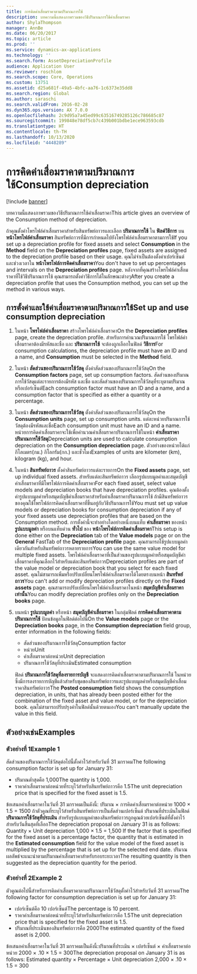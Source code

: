 ```yaml
---
title: การคิดค่าเสื่อมราคาตามปริมาณการใช้
description: บทความนี้แสดงภาพรวมของวิธีปริมาณการใช้ค่าเสื่อมราคา
author: ShylaThompson
manager: AnnBe
ms.date: 06/20/2017
ms.topic: article
ms.prod: ''
ms.service: dynamics-ax-applications
ms.technology: ''
ms.search.form: AssetDepreciationProfile
audience: Application User
ms.reviewer: roschlom
ms.search.scope: Core, Operations
ms.custom: 13751
ms.assetid: d25a681f-49a5-4bfc-aa76-1c6373e35dd8
ms.search.region: Global
ms.author: saraschi
ms.search.validFrom: 2016-02-28
ms.dyn365.ops.version: AX 7.0.0
ms.openlocfilehash: 2c9d95a7a45ed99c63516749285126c786685c87
ms.sourcegitcommit: 199848e78df5cb7c439b001bdbe1ece963593cdb
ms.translationtype: HT
ms.contentlocale: th-TH
ms.lasthandoff: 10/13/2020
ms.locfileid: "4448289"
---
```

# <a name="consumption-depreciation"></a><span data-ttu-id="e9023-103">การคิดค่าเสื่อมราคาตามปริมาณการใช้</span><span class="sxs-lookup"><span data-stu-id="e9023-103">Consumption depreciation</span></span>

[!include [banner](../includes/banner.md)]

<span data-ttu-id="e9023-104">บทความนี้แสดงภาพรวมของวิธีปริมาณการใช้ค่าเสื่อมราคา</span><span class="sxs-lookup"><span data-stu-id="e9023-104">This article gives an overview of the Consumption method of depreciation.</span></span>

<span data-ttu-id="e9023-105">ถ้าคุณตั้งค่าโพรไฟล์ค่าเสื่อมราคาสำหรับสินทรัพย์ถาวรและเลือก **ปริมาณการใช้** ใน **ฟิลด์วิธีการ** บน **หน้าโพรไฟล์ค่าเสื่อมราคา** สินทรัพย์ถาวรที่มีการกำหนดไปยังโพรไฟล์ค่าเสื่อมราคาตามการใช้</span><span class="sxs-lookup"><span data-stu-id="e9023-105">If you set up a depreciation profile for fixed assets and select **Consumption** in the **Method** field on the **Depreciation profiles** page, fixed assets are assigned to the depreciation profile based on their usage.</span></span> <span data-ttu-id="e9023-106">คุณไม่จำเป็นต้องตั้งค่าเปอร์เซ็นต์และช่วงเวลาใน **หน้าโพรไฟล์การคิดค่าเสื่อมราคา**</span><span class="sxs-lookup"><span data-stu-id="e9023-106">You don't have to set up percentages and intervals on the **Depreciation profiles** page.</span></span> <span data-ttu-id="e9023-107">หลังจากที่คุณสร้างโพรไฟล์ค่าเสื่อมราคาที่ใช้วิธีปริมาณการใช้ คุณสามารถตั้งค่าวิธีการได้ในลักษณะต่างๆ</span><span class="sxs-lookup"><span data-stu-id="e9023-107">After you create a depreciation profile that uses the Consumption method, you can set up the method in various ways.</span></span>

## <a name="set-up-and-use-consumption-depreciation"></a><span data-ttu-id="e9023-108">การตั้งค่าและใช้ค่าเสื่อมราคาตามปริมาณการใช้</span><span class="sxs-lookup"><span data-stu-id="e9023-108">Set up and use consumption depreciation</span></span>
1.  <span data-ttu-id="e9023-109">ในหน้า **โพรไฟล์ค่าเสื่อมราคา** สร้างโพรไฟล์ค่าเสื่อมราคา</span><span class="sxs-lookup"><span data-stu-id="e9023-109">On the **Depreciation profiles** page, create the depreciation profile.</span></span> <span data-ttu-id="e9023-110">สำหรับการคำนวณปริมาณการใช้ โพรไฟล์ค่าเสื่อมราคาต้องมีรหัสและชื่อ และ **ปริมาณการใช้** จะต้องถูกเลือกในฟิลด์ **วิธีการ**</span><span class="sxs-lookup"><span data-stu-id="e9023-110">For consumption calculations, the depreciation profile must have an ID and a name, and **Consumption** must be selected in the **Method** field.</span></span>
2.  <span data-ttu-id="e9023-111">ในหน้า **สัดส่วนของปริมาณการใช้วัสดุ** ตั้งค่าสัดส่วนของปริมาณการใช้วัสดุ</span><span class="sxs-lookup"><span data-stu-id="e9023-111">On the **Consumption factors** page, set up consumption factors.</span></span> <span data-ttu-id="e9023-112">สัดส่วนของปริมาณการใช้วัสดุแต่ละรายการต้องมีรหัส และชื่อ และสัดส่วนของปริมาณการใช้วัสดุที่ระบุตามปริมาณหรือเปอร์เซ็นต์</span><span class="sxs-lookup"><span data-stu-id="e9023-112">Each consumption factor must have an ID and a name, and a consumption factor that is specified as either a quantity or a percentage.</span></span>
3.  <span data-ttu-id="e9023-113">ในหน้า **สัดส่วนของปริมาณการใช้วัสดุ** ตั้งค่าสัดส่วนของปริมาณการใช้วัสดุ</span><span class="sxs-lookup"><span data-stu-id="e9023-113">On the **Consumption units** page, set up consumption units.</span></span> <span data-ttu-id="e9023-114">แต่ละหน่วยปริมาณการใช้วัสดุต้องมีรหัสและชื่อ</span><span class="sxs-lookup"><span data-stu-id="e9023-114">Each consumption unit must have an ID and a name.</span></span> <span data-ttu-id="e9023-115">หน่วยการคิดค่าเสื่อมราคาจะใช้เพื่อคำนวณค่าเสื่อมราคาปริมาณการใช้ในหน้า **ค่าเสื่อมราคาปริมาณการใช้วัสดุ**</span><span class="sxs-lookup"><span data-stu-id="e9023-115">Depreciation units are used to calculate consumption depreciation on the **Consumption depreciation** page.</span></span> <span data-ttu-id="e9023-116">ตัวอย่างของหน่วยได้แก่กิโลเมตร(กม.) กิโลกรัม(กก.) และชั่วโมง</span><span class="sxs-lookup"><span data-stu-id="e9023-116">Examples of units are kilometer (km), kilogram (kg), and hour.</span></span>
4.  <span data-ttu-id="e9023-117">ในหน้า **สินทรัพย์ถาวร** ตั้งค่าสินทรัพย์ถาวรแต่ละรายการ</span><span class="sxs-lookup"><span data-stu-id="e9023-117">On the **Fixed assets** page, set up individual fixed assets.</span></span> <span data-ttu-id="e9023-118">สำหรับแต่ละสินทรัพย์ถาวร เลือกรูปแบบมูลค่าและสมุดบัญชีค่าเสื่อมราคาที่มีโพรไฟล์การคิดค่าเสื่อมราคา</span><span class="sxs-lookup"><span data-stu-id="e9023-118">For each fixed asset, select value models and depreciation books that have depreciation profiles.</span></span> <span data-ttu-id="e9023-119">คุณต้องตั้งค่ารูปแบบมูลค่าหรือสมุดบัญชีค่าเสื่อมราคาสำหรับค่าเสื่อมราคาปริมาณการใช้ ถ้ามีสินทรัพย์ถาวรของคุณใช้โพรไฟล์การคิดค่าเสื่อมราคาที่ขึ้นอยู่กับวิธีปริมาณการใช้</span><span class="sxs-lookup"><span data-stu-id="e9023-119">You must set up value models or depreciation books for consumption depreciation if any of your fixed assets use depreciation profiles that are based on the Consumption method.</span></span> <span data-ttu-id="e9023-120">การตั้งค่านี้จะทำอย่างใดอย่างหนึ่งบนแท็บ **ค่าเสื่อมราคา** ของหน้า **รูปแบบมูลค่า** หรือบนแท็บด่วน **ทั่วไป** ของ **หน้าโพรไฟล์การคิดค่าเสื่อมราคา**</span><span class="sxs-lookup"><span data-stu-id="e9023-120">This setup is done either on the **Depreciation** tab of the **Value models** page or on the **General** FastTab of the **Depreciation profile** page.</span></span> <span data-ttu-id="e9023-121">คุณสามารถใช้รูปแบบมูลค่าเดียวกันสำหรับสินทรัพย์ถาวรหลายรายการ</span><span class="sxs-lookup"><span data-stu-id="e9023-121">You can use the same value model for multiple fixed assets.</span></span> <span data-ttu-id="e9023-122">โพรไฟล์ค่าเสื่อมราคาที่เป็นส่วนของรูปแบบมูลค่าหรือสมุดบัญชีค่าเสื่อมราคาที่คุณเลือกไว้สำหรับแต่ละสินทรัพย์ถาวร</span><span class="sxs-lookup"><span data-stu-id="e9023-122">Depreciation profiles are part of the value model or depreciation book that you select for each fixed asset.</span></span> <span data-ttu-id="e9023-123">คุณไม่สามารถเพิ่มหรือปรับเปลี่ยนโพรไฟล์ค่าเสื่อมราคาได้โดยตรงบนหน้า **สินทรัพย์ถาวร**</span><span class="sxs-lookup"><span data-stu-id="e9023-123">You can't add or modify depreciation profiles directly on the **Fixed assets** page.</span></span> <span data-ttu-id="e9023-124">คุณสามารถปรับเปลี่ยนโพรไฟล์ค่าเสื่อมราคาในหน้า **สมุดบัญชีค่าเสื่อมราคาเท่านั้น**</span><span class="sxs-lookup"><span data-stu-id="e9023-124">You can modify depreciation profiles only on the **Depreciation books** page.</span></span>
5.  <span data-ttu-id="e9023-125">บนหน้า **รูปแบบมูลค่า** หรือหน้า **สมุดบัญชีค่าเสื่อมราคา** ในกลุ่มฟิลด์ **การคิดค่าเสื่อมราคาตามปริมาณการใช้**  ป้อนข้อมูลในฟิลด์ต่อไปนี้</span><span class="sxs-lookup"><span data-stu-id="e9023-125">On the **Value models** page or the **Depreciation books** page, in the **Consumption depreciation** field group, enter information in the following fields:</span></span>
    -   <span data-ttu-id="e9023-126">สัดส่วนของปริมาณการใช้วัสดุ</span><span class="sxs-lookup"><span data-stu-id="e9023-126">Consumption factor</span></span>
    -   <span data-ttu-id="e9023-127">หน่วย</span><span class="sxs-lookup"><span data-stu-id="e9023-127">Unit</span></span>
    -   <span data-ttu-id="e9023-128">ค่าเสื่อมราคาต่อหน่วย</span><span class="sxs-lookup"><span data-stu-id="e9023-128">Unit depreciation</span></span>
    -   <span data-ttu-id="e9023-129">ปริมาณการใช้วัสดุที่ประเมิน</span><span class="sxs-lookup"><span data-stu-id="e9023-129">Estimated consumption</span></span>

    <span data-ttu-id="e9023-130">ฟิลด์ **ปริมาณการใช้วัสดุที่ลงรายการบัญชี** จะแสดงการคิดค่าเสื่อมราคาตามปริมาณการใช้ ในหน่วย ซึ่งมีการลงรายการบัญชีแล้วสำหรับชุดของสินทรัพย์ถาวรและรูปแบบมูลค่าหรือสมุดบัญชีค่าเสื่อมราคาสินทรัพย์ถาวร</span><span class="sxs-lookup"><span data-stu-id="e9023-130">The **Posted consumption** field shows the consumption depreciation, in units, that has already been posted either for the combination of the fixed asset and value model, or for the depreciation book.</span></span> <span data-ttu-id="e9023-131">คุณไม่สามารถปรับปรุงค่าในฟิลด์นั้นด้วยตนเอง</span><span class="sxs-lookup"><span data-stu-id="e9023-131">You can't manually update the value in this field.</span></span>

## <a name="examples"></a><span data-ttu-id="e9023-132">ตัวอย่างเช่น</span><span class="sxs-lookup"><span data-stu-id="e9023-132">Examples</span></span>
### <a name="example-1"></a><span data-ttu-id="e9023-133">ตัวอย่างที่ 1</span><span class="sxs-lookup"><span data-stu-id="e9023-133">Example 1</span></span>

<span data-ttu-id="e9023-134">สัดส่วนของปริมาณการใช้วัสดุต่อไปนี้ตั้งค่าไว้สำหรับวันที่ 31 มกราคม</span><span class="sxs-lookup"><span data-stu-id="e9023-134">The following consumption factor is set up for January 31:</span></span>

-   <span data-ttu-id="e9023-135">ปริมาณต่ำสุดคือ 1,000</span><span class="sxs-lookup"><span data-stu-id="e9023-135">The quantity is 1,000.</span></span>
-   <span data-ttu-id="e9023-136">ราคาค่าเสื่อมราคาต่อหน่วยที่ระบุไว้สำหรับสินทรัพย์ถาวรคือ 1.5</span><span class="sxs-lookup"><span data-stu-id="e9023-136">The unit depreciation price that is specified for the fixed asset is 1.5.</span></span>

<span data-ttu-id="e9023-137">ข้อเสนอค่าเสื่อมราคาในวันที่ 31 มกราคมเป็นดังนี้: ปริมาณ × การคิดค่าเสื่อมราคาต่อหน่วย 1000 × 1.5 = 1500 ถ้าตัวคูณที่ระบุไว้สำหรับสินทรัพย์ถาวรเป็นสัดส่วนเปอร์เซ็นต์ ปริมาณที่ประเมินในฟิลด์ **ปริมาณการใช้วัสดุที่ประเมิน** สำหรับรูปแบบมูลค่าของสินทรัพย์ถาวรถูกคูณด้วยเปอร์เซ็นต์ที่ตั้งค่าไว้สำหรับวันสิ้นสุดที่เลือก</span><span class="sxs-lookup"><span data-stu-id="e9023-137">The depreciation proposal on January 31 is as follows: Quantity × Unit depreciation 1,000 × 1.5 = 1,500 If the factor that is specified for the fixed asset is a percentage factor, the quantity that is estimated in the **Estimated consumption** field for the value model of the fixed asset is multiplied by the percentage that is set up for the selected end date.</span></span> <span data-ttu-id="e9023-138">ปริมาณผลลัพธ์จะแนะนำตามปริมาณค่าเสื่อมราคาสำหรับรอบระยะเวลา</span><span class="sxs-lookup"><span data-stu-id="e9023-138">The resulting quantity is then suggested as the depreciation quantity for the period.</span></span>

### <a name="example-2"></a><span data-ttu-id="e9023-139">ตัวอย่างที่ 2</span><span class="sxs-lookup"><span data-stu-id="e9023-139">Example 2</span></span>

<span data-ttu-id="e9023-140">ตัวคูณต่อไปนี้สำหรับการคิดค่าเสื่อมราคาตามปริมาณการใช้วัสดุตั้งค่าไว้สำหรับวันที่ 31 มกราคม</span><span class="sxs-lookup"><span data-stu-id="e9023-140">The following factor for consumption depreciation is set up for January 31:</span></span>

-   <span data-ttu-id="e9023-141">เปอร์เซ็นต์คือ 10 เปอร์เซ็นต์</span><span class="sxs-lookup"><span data-stu-id="e9023-141">The percentage is 10 percent.</span></span>
-   <span data-ttu-id="e9023-142">ราคาค่าเสื่อมราคาต่อหน่วยที่ระบุไว้สำหรับสินทรัพย์ถาวรคือ 1.5</span><span class="sxs-lookup"><span data-stu-id="e9023-142">The unit depreciation price that is specified for the fixed asset is 1.5.</span></span>
-   <span data-ttu-id="e9023-143">ปริมาณที่ประเมินของสินทรัพย์ถาวรคือ 2000</span><span class="sxs-lookup"><span data-stu-id="e9023-143">The estimated quantity of the fixed asset is 2,000.</span></span>

<span data-ttu-id="e9023-144">ข้อเสนอค่าเสื่อมราคาในวันที่ 31 มกราคมเป็นดังนี้:ปริมาณที่ประเมิน × เปอร์เซ็นต์ × ค่าเสื่อมราคาต่อหน่วย 2000 × .10 × 1.5 = 300</span><span class="sxs-lookup"><span data-stu-id="e9023-144">The depreciation proposal on January 31 is as follows: Estimated quantity × Percentage × Unit depreciation 2,000 × .10 × 1.5 = 300</span></span>



